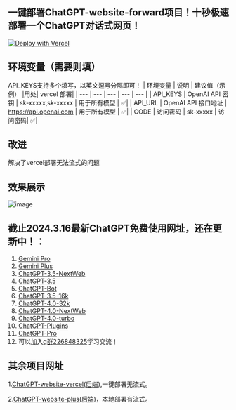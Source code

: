 ## 一键部署ChatGPT-website-forward项目！十秒极速部署一个ChatGPT对话式网页！
[![Deploy with Vercel](https://vercel.com/button)](https://vercel.com/import/project?template=https://github.com/buwanyuanshen/chatgpt-website-forward-vercel)
## 环境变量（需要则填）
API_KEYS支持多个填写，以英文逗号分隔即可！
| 环境变量 | 说明 | 建议值（示例） |用处| vercel 部署|
| --- | --- | --- | --- | --- |
| API_KEYS | OpenAI API 密钥 |  sk-xxxxx,sk-xxxxx | 用于所有模型 |  ✅|
| API_URL | OpenAI API 接口地址 | https://api.openai.com | 用于所有模型 |  ✅|
| CODE | 访问密码 |  sk-xxxxx | 访问密码|  ✅|
## 改进
解决了vercel部署无法流式的问题
## 效果展示
![image](https://github.com/buwanyuanshen/chatgpt-website-forward-vercel/assets/144007759/faa6f4a8-2bff-438d-a0ce-690136d46f28)

## 截止2024.3.16最新ChatGPT免费使用网址，还在更新中！：
1. [Gemini Pro](https://ccfgpt.cn)
2. [Gemini Plus](https://66.ccf666.cn)
3. [ChatGPT-3.5-NextWeb](https://ccf666.cn)
4. [ChatGPT-3.5](https://6.ccfgpt.cn)
5. [ChatGPT-Bot](https://supergpt.shop)
6. [ChatGPT-3.5-16k](https://6.ccf666.cn)
7. [ChatGPT-4.0-32k](https://66.supergpt.shop)
8. [ChatGPT-4.0-NextWeb](https://chatpro.icu)
9. [ChatGPT-4.0-turbo](https://6.chatpro.icu)
10. [ChatGPT-Plugins](https://6.supergpt.shop)
11. [ChatGPT-Pro](https://66.chatpro.icu)
12. 可以加入[q群226848325](https://qm.qq.com/cgi-bin/qm/qr?_wv=1027&k=1OOigjF5hxHUSQ5GE5U2UOIwswuckYOe&authKey=2pdTkM0NqehD2OuMojvBMnsmCAUcD6oO3ttDzS5CNle8tnre1a9Jp30aJZVUnC2c&noverify=0&group_code=226848325)学习交流！
## 其余项目网址
1.[ChatGPT-website-vercel(后端)](https://github.com/buwanyuanshen/ChatGPT-website-vercel),一键部署无流式。

2.[ChatGPT-website-plus(后端)](https://github.com/buwanyuanshen/ChatGPT-website-plus)，本地部署有流式。
